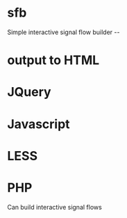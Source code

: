 # sfb

Simple interactive signal flow builder -- 
# output to HTML
# JQuery
# Javascript
# LESS
# PHP

Can build interactive signal flows
